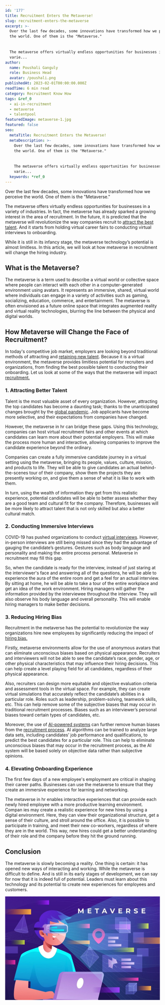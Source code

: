 ```yaml
---
id: '177'
title: Recruitment Enters the Metaverse!
slug: recruitment-enters-the-metaverse
excerpt: >-
  Over the last few decades, some innovations have transformed how we perceive
  the world. One of them is the "Metaverse."


  The metaverse offers virtually endless opportunities for businesses in a
  varie...
author:
  name: Poushali Ganguly
  role: Business Head
  avatar: /poushali.png
publishedAt: 2023-02-01T00:00:00.000Z
readTime: 6 min read
category: Recruitment Know How
tags: &ref_0
  - ai-in-recruitment
  - metaverse
  - talentpool
featuredImage: metaverse-1.jpg
featured: false
seo:
  metaTitle: Recruitment Enters the Metaverse!
  metaDescription: >-
    Over the last few decades, some innovations have transformed how we perceive
    the world. One of them is the "Metaverse."


    The metaverse offers virtually endless opportunities for businesses in a
    varie...
  keywords: *ref_0
---
```


Over the last few decades, some innovations have transformed how we perceive the world. One of them is the "Metaverse."

The metaverse offers virtually endless opportunities for businesses in a variety of industries. In fact, the metaverse has already sparked a growing interest in the area of recruitment. In the future, it is predicted that the metaverse will revolutionize the way companies recruit to [attract the best talent](https://www.thetalentpool.ai/blogs/5-recruitment-strategies-that-will-help-you-find-hidden-talent/). And it starts from holding virtual career fairs to conducting virtual interviews to onboarding.

<!--more-->

While it is still in its infancy stage, the metaverse technology’s potential is almost limitless. In this article, we will look at how metaverse in recruitment will change the hiring industry.

## **What is the Metaverse?**

The metaverse is a term used to describe a virtual world or collective space where people can interact with each other in a computer-generated environment using avatars. It represents an immersive, shared, virtual world where individuals can engage in a variety of activities such as gaming, socializing, education, commerce, and entertainment. The metaverse is often envisioned as a future online space that integrates augmented reality and virtual reality technologies, blurring the line between the physical and digital worlds.

## **How Metaverse will Change the Face of Recruitment?**

In today's competitive job market, employers are looking beyond traditional methods of attracting and [retaining new talent](https://www.thetalentpool.ai/blogs/5-tips-attract-retain-gen-z-talent/). Because it is a virtual environment, the metaverse provides limitless potential for recruiters and organizations, from finding the best possible talent to conducting their onboarding. Let us look at some of the ways that the metaverse will impact [recruitment.](https://www.thetalentpool.ai/blogs/top-6-recruitment-challenges-and-how-to-overcome-them/)

### 1\. **Attracting Better Talent**

Talent is the most valuable asset of every organization. However, attracting the top candidates has become a daunting task; thanks to the unanticipated changes brought by the [global pandemic](https://www.thetalentpool.ai/blogs/retaining-talent-amid-great-resignation/). Job applicants have become more selective, and their expectations from companies have changed.

However, the metaverse in hr can bridge these gaps. Using this technology, companies can host virtual recruitment fairs and other events at which candidates can learn more about their potential employers. This will make the process more human and interactive, allowing companies to improve the candidate experience beyond the ordinary.

Companies can create a fully immersive candidate journey in a virtual setting using the metaverse, bringing its people, values, culture, mission, and products to life. They will be able to give candidates an actual behind-the-scenes tour of their company, show them the projects they are presently working on, and give them a sense of what it is like to work with them.

In turn, using the wealth of information they get from this realistic experience, potential candidates will be able to better assess whether they are a good team and cultural fit for the company. Therefore, businesses will be more likely to attract talent that is not only skilled but also a better cultural match.

### 2\. **Conducting Immersive Interviews**

COVID-19 has pushed organizations to conduct [virtual interviews](https://www.thetalentpool.ai/blogs/3-things-to-know-when-interviewing-virtually/). However, in-person interviews are still being missed since they had the advantage of gauging the candidate’s gestures. Gestures such as body language and personality and making the entire process personal. Metaverse in recruitment may fill this gap.

So, when the candidate is ready for the interview, instead of just staring at the interviewer's face and answering all of the questions, he will be able to experience the aura of the entire room and get a feel for an actual interview. By sitting at home, he will be able to take a tour of the entire workplace and get an idea of the work environment. Hiring managers will gather the information provided by the interviewee throughout the interview. They will also observe his body language and overall personality. This will enable hiring managers to make better decisions.

### 3\. **Reducing Hiring Bias**

Recruitment in the metaverse has the potential to revolutionize the way organizations hire new employees by significantly reducing the impact of [hiring bias.](https://www.thetalentpool.ai/blogs/how-identify-and-avoid-interview-bias/)

Firstly, metaverse environments allow for the use of anonymous avatars that can eliminate unconscious biases based on physical appearance. Recruiters and interviewers will not be able to see the candidate’s race, gender, age, or other physical characteristics that may influence their hiring decisions. This can help create a level playing field for all candidates, regardless of their physical appearance.

Also, recruiters can design more equitable and objective evaluation criteria and assessment tools in the virtual space. For example, they can create virtual simulations that accurately reflect the candidate’s abilities in a particular role. Roles such as leadership, problem-solving, teamwork skills, etc. This can help remove some of the subjective biases that may occur in traditional recruitment processes. Biases such as an interviewer’s personal biases toward certain types of candidates, etc.

Moreover, the use of [AI-powered systems](https://www.thetalentpool.ai/blogs/all-you-need-to-know-about-automation-technology-in-recruitment/) can further remove human biases from the [recruitment process](https://www.thetalentpool.ai/end-to-end-recruitment-process-lifecycle/). AI algorithms can be trained to analyze large data sets, including candidates’ job performance and qualifications, to predict the best candidates for a particular role. This can help to eliminate unconscious biases that may occur in the recruitment process, as the AI system will be based solely on objective data rather than subjective opinions.

### 4\. **Elevating Onboarding Experience**

The first few days of a new employee's employment are critical in shaping their career paths. Businesses can use the metaverse to ensure that they create an immersive experience for learning and networking.

The metaverse in hr enables interactive experiences that can provide each newly hired employee with a more productive learning environment. Compan ies may create a realistic experience for new hires by using a digital environment. Here, they can view their organizational structure, get a sense of their culture, and stroll around the office. Also, it is possible to participate in training, and meet their new co-workers, regardless of where they are in the world. This way, new hires could get a better understanding of their role and the company before they hit the ground running.

## **Conclusion**

The metaverse is slowly becoming a reality. One thing is certain: it has opened new ways of interacting and working. While the metaverse is difficult to define. And is still in its early stages of development, we can say for now that it is indeed full of potential. Leaders must learn about this technology and its potential to create new experiences for employees and customers.

![metaverse](images/metaverse-1-1024x683.jpg)
